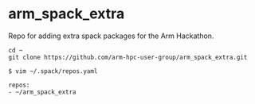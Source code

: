 # arm_spack_extra
Repo for adding extra spack packages for the Arm Hackathon.


```
cd ~
git clone https://github.com/arm-hpc-user-group/arm_spack_extra.git
```

`$ vim ~/.spack/repos.yaml`

```
repos:
- ~/arm_spack_extra
```
